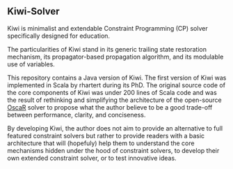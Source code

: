 Kiwi-Solver
-----------

Kiwi is minimalist and extendable Constraint Programming (CP) solver specifically designed for education. 

The particularities of Kiwi stand in its generic trailing state restoration mechanism, its propagator-based propagation algorithm, and its modulable use of variables. 

This repository contains a Java version of Kiwi. The first version of Kiwi was implemented in Scala by rhartert during its PhD. The original source code of the core components of Kiwi was under 200 lines of Scala code and was the result of rethinking and simplifying the architecture of the open-source [OscaR](https://bitbucket.org/oscarlib/oscar/wiki/Home) solver to propose what the author believe to be a good trade-off between performance, clarity, and conciseness.

By developing Kiwi, the author does not aim to provide an alternative to full featured constraint solvers but rather to provide readers with a basic architecture that will (hopefuly) help them to understand the core mechanisms hidden under the hood of constraint solvers, to develop their own extended constraint solver, or to test innovative ideas.
